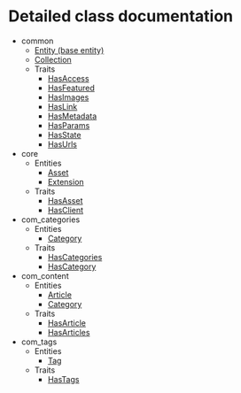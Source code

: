 # Detailed class documentation  

* common
    * [Entity (base entity)](./Entity.md)
     * [Collection](./Collection.md)
    * Traits
        * [HasAccess](./Traits/HasAccess.md)
        * [HasFeatured](./Traits/HasFeatured.md)
        * [HasImages](./Traits/HasImages.md)
        * [HasLink](./Traits/HasLink.md)
        * [HasMetadata](./Traits/HasMetadata.md)
        * [HasParams](./Traits/HasParams.md)
        * [HasState](./Traits/HasState.md)
        * [HasUrls](./Traits/HasUrls.md)
* core
    * Entities
        * [Asset](./Core/Asset.md)
        * [Extension](./Core/Extension.md)
    * Traits
        * [HasAsset](./Core/Traits/HasAsset.md)
        * [HasClient](./Core/Traits/HasClient.md)
* com_categories
    * Entities
        * [Category](./Categories/Category.md)
    * Traits
        * [HasCategories](./Categories/Traits/HasCategories.md)
        * [HasCategory](./Categories/Traits/HasCategory.md)
* com_content
    * Entities
        * [Article](./Content/Article.md)
        * [Category](./Content/Category.md)
    * Traits
        * [HasArticle](./Content/Traits/HasArticle.md)
        * [HasArticles](./Content/Traits/HasArticles.md)
* com_tags
    * Entities
        * [Tag](./Tags/Tag.md)
    * Traits
        * [HasTags](./Tags/Traits/HasTags.md)
        